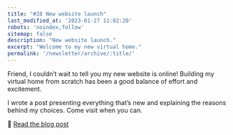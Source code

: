 ```yaml
---
title: "#28 New website launch"
last_modified_at: '2023-01-27 11:02:20'
robots: 'noindex,follow'
sitemap: false
description: "New website launch."
excerpt: "Welcome to my new virtual home."
permalink: '/newsletter/archive/:title/'
---
```

Friend, I couldn’t wait to tell you my new website is online! Building my virtual home from scratch has been a good balance of effort and excitement.

I wrote a post presenting everything that’s new and explaining the reasons behind my choices. Come visit when you can.

<p class="detached">🔗 <a href="https://silviamaggidesign.com/design/brand-new-website/">Read the blog post</a></p>